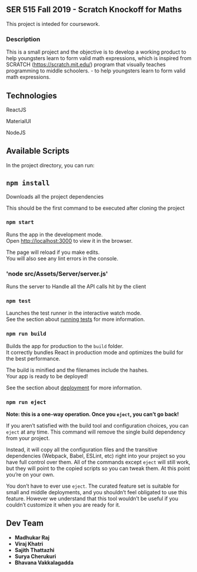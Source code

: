 ## SER 515 Fall 2019 - Scratch Knockoff for Maths

This project is inteded for coursework.

### Description 

This is a small project and the objective is to develop a working product to help youngsters learn to form valid math expressions, which is inspired from SCRATCH (https://scratch.mit.edu/) program that visually teaches programming to middle schoolers. - to help youngsters learn to form valid math expressions. 


## Technologies 

ReactJS

MaterialUI

NodeJS

## Available Scripts 

In the project directory, you can run:

## `npm install`

Downloads all the project dependencies

This should be the first command to be executed after cloning the project 

### `npm start`

Runs the app in the development mode.<br>
Open [http://localhost:3000](http://localhost:3000) to view it in the browser.

The page will reload if you make edits.<br>
You will also see any lint errors in the console.

### 'node src/Assets/Server/server.js'

Runs the server to Handle all the API calls hit by the client


### `npm test`

Launches the test runner in the interactive watch mode.<br>
See the section about [running tests](https://facebook.github.io/create-react-app/docs/running-tests) for more information.

### `npm run build`

Builds the app for production to the `build` folder.<br>
It correctly bundles React in production mode and optimizes the build for the best performance.

The build is minified and the filenames include the hashes.<br>
Your app is ready to be deployed!

See the section about [deployment](https://facebook.github.io/create-react-app/docs/deployment) for more information.

### `npm run eject`

**Note: this is a one-way operation. Once you `eject`, you can’t go back!**

If you aren’t satisfied with the build tool and configuration choices, you can `eject` at any time. This command will remove the single build dependency from your project.

Instead, it will copy all the configuration files and the transitive dependencies (Webpack, Babel, ESLint, etc) right into your project so you have full control over them. All of the commands except `eject` will still work, but they will point to the copied scripts so you can tweak them. At this point you’re on your own.

You don’t have to ever use `eject`. The curated feature set is suitable for small and middle deployments, and you shouldn’t feel obligated to use this feature. However we understand that this tool wouldn’t be useful if you couldn’t customize it when you are ready for it.

## Dev Team 
* **Madhukar Raj**
* **Viraj Khatri**
* **Sajith Thattazhi**
* **Surya Cherukuri**
* **Bhavana Vakkalagadda**

